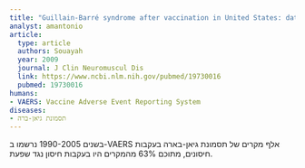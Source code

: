 ```yaml
---
title: "Guillain-Barré syndrome after vaccination in United States: data from the Centers for Disease Control and Prevention/Food and Drug Administration Vaccine Adverse Event Reporting System (1990-2005)"
analyst: amantonio
article:
  type: article
  authors: Souayah
  year: 2009
  journal: J Clin Neuromuscul Dis
  link: https://www.ncbi.nlm.nih.gov/pubmed/19730016
  pubmed: 19730016
humans:
- VAERS: Vaccine Adverse Event Reporting System
diseases:
- תסמונת גיאן-ברה
---
```


בשנים 1990-2005 נרשמו ב-VAERS אלף מקרים של תסמונת גיאן-בארה בעקבות חיסונים, מתוכם 63% מהמקרים היו בעקבות חיסון נגד שפעת.
